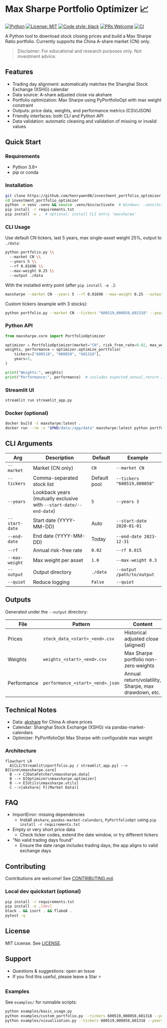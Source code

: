# Max Sharpe Portfolio Optimizer 📈

[![Python](https://img.shields.io/badge/python-3.8%2B-blue.svg)](https://www.python.org/)
[![License: MIT](https://img.shields.io/badge/License-MIT-yellow.svg)](https://opensource.org/licenses/MIT)
[![Code style: black](https://img.shields.io/badge/code%20style-black-000000.svg)](https://github.com/psf/black)
[![PRs Welcome](https://img.shields.io/badge/PRs-welcome-brightgreen.svg)](http://makeapullrequest.com)
[![CI](https://github.com/henrywen98/investment_portfolio_optimizer/actions/workflows/ci.yml/badge.svg)](https://github.com/henrywen98/investment_portfolio_optimizer/actions/workflows/ci.yml)

A Python tool to download stock closing prices and build a Max Sharpe Ratio portfolio. Currently supports the China A-share market (CN) only.

> Disclaimer: For educational and research purposes only. Not investment advice.

## Features

- Trading day alignment: automatically matches the Shanghai Stock Exchange (XSHG) calendar
- Data source: A-share adjusted close via akshare
- Portfolio optimization: Max Sharpe using PyPortfolioOpt with max weight constraint
- Outputs: price data, weights, and performance metrics (CSV/JSON)
- Friendly interfaces: both CLI and Python API
- Data validation: automatic cleaning and validation of missing or invalid values

## Quick Start

### Requirements

- Python 3.8+
- pip or conda

### Installation

```bash
git clone https://github.com/henrywen98/investment_portfolio_optimizer.git
cd investment_portfolio_optimizer
python -m venv .venv && source .venv/bin/activate  # Windows: .venv\Scripts\activate
pip install -r requirements.txt
pip install -e .  # optional: install CLI entry 'maxsharpe'
```

### CLI Usage

Use default CN tickers, last 5 years, max single-asset weight 25%, output to `./data`:

```bash
python portfolio.py \\
  --market CN \\
  --years 5 \\
  --rf 0.01696 \\
  --max-weight 0.25 \\
  --output ./data
```

With the installed entry point (after `pip install -e .`):

```bash
maxsharpe --market CN --years 5 --rf 0.01696 --max-weight 0.25 --output ./data
```

Custom tickers (example with 3 stocks):

```bash
python portfolio.py --market CN --tickers "600519,000858,601318" --years 3
```

### Python API

```python
from maxsharpe.core import PortfolioOptimizer

optimizer = PortfolioOptimizer(market="CN", risk_free_rate=0.02, max_weight=0.25)
weights, performance = optimizer.optimize_portfolio(
    tickers=["600519", "000858", "601318"],
    years=3,
)

print("Weights:", weights)
print("Performance:", performance)  # includes expected_annual_return / annual_volatility / sharpe_ratio
```

### Streamlit UI

```bash
streamlit run streamlit_app.py
```

### Docker (optional)

```bash
docker build -t maxsharpe:latest .
docker run --rm -v "$PWD/data:/app/data" maxsharpe:latest python portfolio.py --market CN --years 5 --output /app/data
```

## CLI Arguments

| Arg | Description | Default | Example |
|-----|-------------|---------|---------|
| `--market` | Market (CN only) | `CN` | `--market CN` |
| `--tickers` | Comma-separated stock list | Default pool | `--tickers "600519,000858"` |
| `--years` | Lookback years (mutually exclusive with `--start-date/--end-date`) | `5` | `--years 3` |
| `--start-date` | Start date (YYYY-MM-DD) | Auto | `--start-date 2020-01-01` |
| `--end-date` | End date (YYYY-MM-DD) | Today | `--end-date 2023-12-31` |
| `--rf` | Annual risk-free rate | `0.02` | `--rf 0.015` |
| `--max-weight` | Max weight per asset | `1.0` | `--max-weight 0.3` |
| `--output` | Output directory | `./data` | `--output /path/to/output` |
| `--quiet` | Reduce logging | `False` | `--quiet` |

## Outputs

Generated under the `--output` directory:

| File | Pattern | Content |
|------|---------|---------|
| Prices | `stock_data_<start>_<end>.csv` | Historical adjusted close (aligned) |
| Weights | `weights_<start>_<end>.csv` | Max Sharpe portfolio non-zero weights |
| Performance | `performance_<start>_<end>.json` | Annual return/volatility, Sharpe, max drawdown, etc. |

## Technical Notes

- Data: [akshare](https://akshare.akfamily.xyz/) for China A-share prices
- Calendar: Shanghai Stock Exchange (XSHG) via pandas-market-calendars
- Optimizer: PyPortfolioOpt Max Sharpe with configurable max weight

### Architecture

```mermaid
flowchart LR
  A[CLI/Streamlit\nportfolio.py / streamlit_app.py] --> B[Core\nmaxsharpe.core]
  B --> C[DataFetcher\nmaxsharpe.data]
  B --> D[Optimizer\nmaxsharpe.optimizer]
  B --> E[Utils\nmaxsharpe.utils]
  C -->|akshare| F[(Market Data)]
```

## FAQ

- ImportError: missing dependencies
  - Install `akshare`, `pandas-market-calendars`, `PyPortfolioOpt` using `pip install -r requirements.txt`
- Empty or very short price data
  - Check ticker codes, extend the date window, or try different tickers
- "No valid trading days found"
  - Ensure the date range includes trading days; the app aligns to valid exchange days

## Contributing

Contributions are welcome! See [CONTRIBUTING.md](CONTRIBUTING.md).

### Local dev quickstart (optional)

```bash
pip install -r requirements.txt
pip install -e .[dev]
black . && isort . && flake8 .
pytest -q
```

## License

MIT License. See [LICENSE](LICENSE).

## Support

- Questions & suggestions: open an Issue
- If you find this useful, please leave a Star ⭐

### Examples

See `examples/` for runnable scripts:

```bash
python examples/basic_usage.py
python examples/custom_portfolio.py --tickers 600519,000858,601318 --years 3 --rf 0.02 --max-weight 0.25
python examples/visualization.py --tickers 600519,000858,601318 --years 3
```
